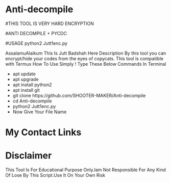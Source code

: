 # Anti-decompile

#THIS TOOL IS VERY HARD ENCRYPTION

#ANTI DECOMPILE + PYCDC

#USAGE python2 Jutt1enc.py



<Jutt>AssalamuAlaikum</Badshah>
<Jutt>This Is Jutt Badshah Here</Badshah>
<Jutt>Description</Badshah>
<Jutt>By this tool you can encrypt/hide your codes from the eyes of copycats. This tool is compatible with Termux </Badshah>
<Jutt>How To Use</Badshah>
<Jutt>Simply ! Type These Below Commands In Terminal </Badshah>
<ul>
    <li>apt update</li>
    <li>apt upgrade</li>
    <li>apt install python2</li>
    <li>apt install git</li>
    <li>git clone https://github.com/SHOOTER-MAKER/Anti-decompile</li>
    <li>cd Anti-decompile</li>
    <li>python2 Jutt1enc.py</li>
    <li>Now Give Your File Name</li>
</ul>
<h1>My Contact Links</h1>
</ul>
<h1>Disclaimer</h1>
<p>This Tool Is For Educational Purpose Only.Iam Not Responsible For Any Kind Of Lose By This Script.Use It On Your Own Risk</p>

